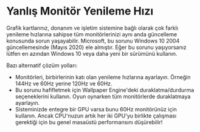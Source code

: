 # Yanlış Monitör Yenileme Hızı

Grafik kartlarınız, donanım ve işletim sistemine bağlı olarak çok farklı yenileme hızlarına sahipse tüm monitörlerinizi aynı anda güncelleme konusunda sorun yaşayabilir. Microsoft, bu sorunu Windows 10 2004 güncellemesinde (Mayıs 2020) ele almıştır. Eğer bu sorunu yaşıyorsanız lütfen en azından Windows 10 veya daha yeni bir sürümünü kullanın.

Bazı alternatif çözüm yolları:

* Monitörleri, birbirlerinin katı olan yenileme hızlarına ayarlayın. Örneğin 144Hz ve 60Hz yerine 120Hz ve 60Hz.
* Bu sorunu hafifletmek için Wallpaper Engine'deki duraklatma/durdurma seçeneklerini kullanın. Oyun oynarken tüm monitörlerde duraklatmaya ayarlayın.
* Sisteminizde entegre bir GPU varsa bunu 60Hz monitörünüz için kullanın. Ancak CPU'nuzun artık her iki GPU'yu birlikte çalışması gerektiği için bu genel masaüstü performansını düşürebilir!